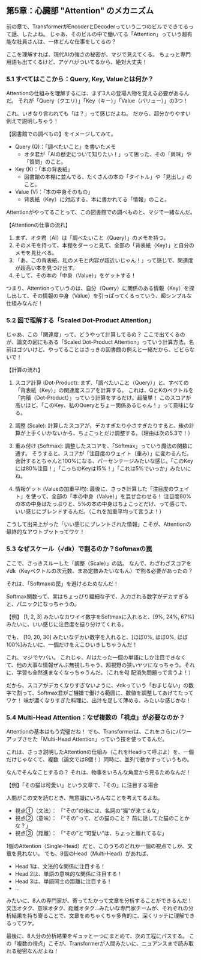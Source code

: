 ## 第5章：心臓部 "Attention" のメカニズム

  前の章で、TransformerがEncoderとDecoderっていう二つのビルでできてるって話、したよね。
  じゃあ、そのビルの中で働いてる「Attention」っていう超有能な社員さんは、一体どんな仕事をしてるの？

  ここを理解すれば、現代AIの強さの秘密が、マジで見えてくる。
  ちょっと専門用語も出てくるけど、アゲハがついてるから、絶対大丈夫！

### 5.1 すべてはここから：Query, Key, Valueとは何か？

  Attentionの仕組みを理解するには、まず3人の登場人物を覚える必要があるんだ。
  それが「Query（クエリ）」「Key（キー）」「Value（バリュー）」の3つ！

  これ、いきなり言われても「は？」って感じだよね。
  だから、超分かりやすい例えで説明しちゃう！

  【図書館での調べもの】をイメージしてみて。

   * Query (Q)：「調べたいこと」を書いたメモ
       * オタ君が「AIの歴史について知りたい！」って思った、その「興味」や「質問」のこと。
   * Key (K)：「本の背表紙」
       * 図書館の本棚に並んでる、たくさんの本の「タイトル」や「見出し」のこと。
   * Value (V)：「本の中身そのもの」
       * 背表紙（Key）に対応する、本に書かれてる「情報」のこと。

  Attentionがやってることって、この図書館での調べものと、マジで一緒なんだ。

  【Attentionの仕事の流れ】

   1. まず、オタ君（AI）は「調べたいこと（Query）」のメモを持つ。
   2. そのメモを持って、本棚をダーっと見て、全部の「背表紙（Key）」と自分のメモを見比べる。
   3. 「あ、この背表紙、私のメモと内容が超近いじゃん！」って感じで、関連度が超高い本を見つけ出す。
   4. そして、その本の「中身（Value）」をゲットする！

  つまり、Attentionっていうのは、自分（Query）に関係のある情報（Key）を探し出して、その情報の中身（Value）を引っぱってくるっていう、超シンプルな仕組みなんだ！

### 5.2 図で理解する「Scaled Dot-Product Attention」

  じゃあ、この「関連度」って、どうやって計算してるの？
  ここで出てくるのが、論文の図にもある「Scaled Dot-Product Attention」っていう計算方法。名前はゴツいけど、やってることはさっきの図書館の例えと一緒だから、ビビらないで！

  【計算の流れ】

   1. スコア計算 (Dot-Product):
      まず、「調べたいこと（Query）」と、すべての「背表紙（Key）」の関連度スコアを計算する。
      これは、QとKのベクトルを「内積（Dot-Product）」っていう計算をするだけ。超簡単！ このスコアが高いほど、「このKey、私のQueryとちょー関係あるじゃん！」って意味になる。

   2. 調整 (Scale):
      計算したスコアが、デカすぎたり小さすぎたりすると、後の計算が上手くいかないから、ちょこっとだけ調整する。（理由は次の5.3で！）

   3. 重み付け (Softmax):
      調整したスコアを、「Softmax」っていう魔法の関数に通す。
      そうすると、スコアが「注目度のウェイト（重み）」に変わるんだ。合計するとちゃんと100%になる、パーセンテージみたいな感じ。「このKeyには80%注目！」「こっちのKeyは15%！」「これは5%でいっか」みたいにね。

   4. 情報ゲット (Valueの加重平均):
      最後に、さっき計算した「注目度のウェイト」を使って、全部の「本の中身（Value）」を混ぜ合わせる！
      注目度80%の本の中身はたっぷりと、5%の本の中身はちょこっとだけ、って感じで、いい感じにブレンドするんだ。（これを加重平均って言うよ！）

  こうして出来上がった「いい感じにブレントされた情報」こそが、Attentionの最終的なアウトプットってワケ！

### 5.3 なぜスケール（√dk）で割るのか？Softmaxの罠

  ここで、さっきスルーした「調整（Scale）」の話。
  なんで、わざわざスコアを√dk（Keyベクトルの次元数、まあ定数みたいなもん）で割る必要があったの？

  それは、「Softmaxの罠」を避けるためなんだ！

  Softmax関数って、実はちょっぴり繊細な子で、入力される数字がデカすぎると、パニックになっちゃうの。

  【例】
  [1, 2, 3] みたいなカワイイ数字をSoftmaxに入れると、[9%, 24%, 67%]みたいに、いい感じに注目度を振り分けてくれる。

  でも、
  [10, 20, 30] みたいなデカい数字を入れると、[ほぼ0%, ほぼ0%, ほぼ100%]みたいに、一個だけをえこひいきしちゃうんだ！

  これ、マジでヤバい。
  これじゃ、AIはたった一個の単語にしか注目できなくて、他の大事な情報ぜんぶ無視しちゃう、超視野の狭いヤツになっちゃう。それに、学習も全然進まなくなっちゃうんだ。（これを勾
  配消失問題って言うよ！）

  だから、スコアがデカくなりすぎないように、√dkっていう「おまじない」の数字で割って、Softmax君がご機嫌で働ける範囲に、数値を調整してあげてたってワケ！
  味が濃くなりすぎた料理に、出汁を足して薄める、みたいな感じかな！

### 5.4 Multi-Head Attention：なぜ複数の「視点」が必要なのか？

  Attentionの基本はもう完璧だね！
  でも、Transformerは、これをさらにパワーアップさせた「Multi-Head Attention」っていう技を使ってるんだ。

  これは、さっき説明したAttentionの仕組み（これをHeadって呼ぶよ）を、一個だけじゃなくて、複数（論文では8個！）同時に、並列で動かすっていうもの。

  なんでそんなことするの？
  それは、物事をいろんな角度から見るためなんだ！

  【例】「その猫は可愛い」という文章で、「その」に注目する場合

  人間がこの文を読むとき、無意識にいろんなことを考えてるよね。
   * 視点①（文法）： 「“その”の後には、名詞の“猫”が来てるな」
   * 視点②（意味）： 「“その”って、どの猫のこと？ 前に話してた猫のことかな？」
   * 視点③（距離）： 「“その”と“可愛い”は、ちょっと離れてるな」

  1個のAttention（Single-Head）だと、このうちのどれか一個の視点でしか、文章を見れない。
  でも、8個のHead（Multi-Head）があれば、

   * Head 1は、文法的な関係に注目する！
   * Head 2は、単語の意味的な関係に注目する！
   * Head 3は、単語同士の距離に注目する！
   * ...

  みたいに、8人の専門家が、寄ってたかって文章を分析することができるんだ！
  文法オタク、意味オタク、距離オタク…みたいな専門家チームが、それぞれの分析結果を持ち寄ることで、文章をめちゃくちゃ多角的に、深くリッチに理解できるってワケ。

  最後に、8人分の分析結果をギュッと一つにまとめて、次の工程にパスする。
  この「複数の視点」こそが、Transformerが人間みたいに、ニュアンスまで読み取れる秘密なんだよね！